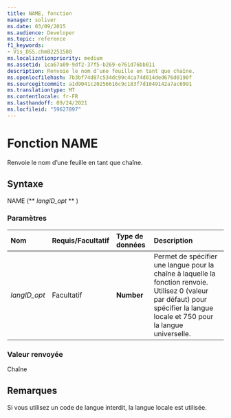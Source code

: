 ```yaml
---
title: NAME, fonction
manager: soliver
ms.date: 03/09/2015
ms.audience: Developer
ms.topic: reference
f1_keywords:
- Vis_DSS.chm82251580
ms.localizationpriority: medium
ms.assetid: 1ca67a09-9df2-37f5-b269-e761d76bb011
description: Renvoie le nom d’une feuille en tant que chaîne.
ms.openlocfilehash: 7b3bf74d87c534dc99c4ca74d014ded676d0190f
ms.sourcegitcommit: a1d9041c20256616c9c183f7d1049142a7ac6991
ms.translationtype: MT
ms.contentlocale: fr-FR
ms.lasthandoff: 09/24/2021
ms.locfileid: "59627897"
---
```

# <a name="name-function"></a>Fonction NAME

Renvoie le nom d’une feuille en tant que chaîne.
  
## <a name="syntax"></a>Syntaxe

NAME (** *langID_opt* ** ) 
  
### <a name="parameters"></a>Paramètres

|**Nom**|**Requis/Facultatif**|**Type de données**|**Description**|
|:-----|:-----|:-----|:-----|
| _langID_opt_ <br/> |Facultatif  <br/> |**Number** <br/> |Permet de spécifier une langue pour la chaîne à laquelle la fonction renvoie. Utilisez 0 (valeur par défaut) pour spécifier la langue locale et 750 pour la langue universelle.  <br/> |
   
### <a name="return-value"></a>Valeur renvoyée

Chaîne
  
## <a name="remarks"></a>Remarques

Si vous utilisez un code de langue interdit, la langue locale est utilisée. 
  

